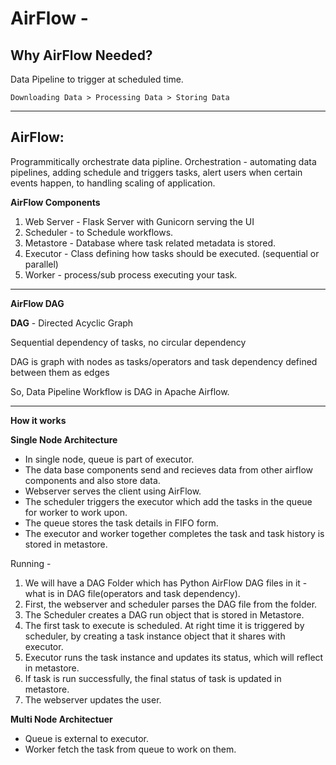 # AirFlow - 


## Why AirFlow Needed?

Data Pipeline to trigger at scheduled time.

```
Downloading Data > Processing Data > Storing Data
```
----

## AirFlow:

Programmitically orchestrate data pipline. Orchestration - automating data pipelines, adding schedule and triggers tasks, alert users when certain events happen, to handling scaling of application.

**AirFlow Components**

1. Web Server - Flask Server with Gunicorn serving the UI
2. Scheduler - to Schedule workflows.
3. Metastore - Database where task related metadata is stored.
4. Executor - Class defining how tasks should be executed. (sequential or parallel)
5. Worker - process/sub process executing your task.

----
**AirFlow DAG**

**DAG** - Directed Acyclic Graph

Sequential dependency of tasks, no circular dependency

DAG is graph with nodes as tasks/operators and task dependency defined between them as edges

So, Data Pipeline Workflow is DAG in Apache Airflow.

----
**How it works**

**Single Node Architecture**

- In single node, queue is part of executor. 
- The data base components send and recieves data from other airflow components and also store data. 
- Webserver serves the client using AirFlow. 
- The scheduler triggers the executor which add the tasks in the queue for worker to work upon.
- The queue stores the task details in FIFO form.
- The executor and worker together completes the task and task history is stored in metastore.

Running - 

1. We will have a DAG Folder which has Python AirFlow DAG files in it - what is in DAG file(operators and task dependency).
2. First, the webserver and scheduler parses the DAG file from the folder.
3. The Scheduler creates a DAG run object that is stored in Metastore.
4. The first task to execute is scheduled. At right time it is triggered by scheduler, by creating a task instance object that it shares with executor.
5. Executor runs the task instance and updates its status, which will reflect in metastore.
6. If task is run successfully, the final status of task is updated in metastore.
7. The webserver updates the user.


**Multi Node Architectuer**

- Queue is external to executor.
- Worker fetch the task from queue to work on them.

